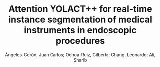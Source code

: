 ---
paperId: 34
author: Ángeles-Cerón, Juan Carlos; Ochoa-Ruiz, Gilberto; Chang, Leonardo; Ali, Sharib
title: Attention YOLACT++ for real-time instance segmentation of medical instruments in endoscopic procedures
pdf: 34_CameraReady_34.pdf
poster: 34_poster_34.png
type: Oral
topic: Medical
category: Extended Abstract
link: --
conference: cvpr
year: 2021
tags: cvpr-2021-ea
---